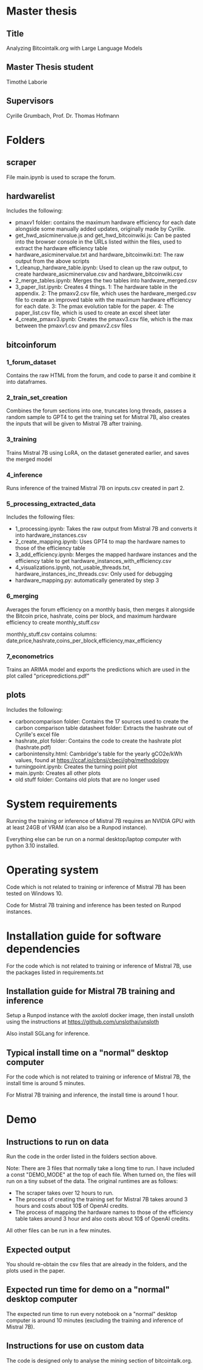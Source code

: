 # Master thesis

## Title
Analyzing Bitcointalk.org with Large Language Models

## Master Thesis student
Timothé Laborie

## Supervisors
Cyrille Grumbach, Prof. Dr. Thomas Hofmann


# Folders

## scraper

File main.ipynb is used to scrape the forum.


## hardwarelist

Includes the following:

- pmaxv1 folder: contains the maximum hardware efficiency for each date alongside some manually added updates, originally made by Cyrille.
- get_hwd_asicminervalue.js and get_hwd_bitcoinwiki.js: Can be pasted into the browser console in the URLs listed within the files, used to extract the hardware efficiency table
- hardware_asicminervalue.txt and hardware_bitcoinwiki.txt: The raw output from the above scripts
- 1_cleanup_hardware_table.ipynb: Used to clean up the raw output, to create hardware_asicminervalue.csv and hardware_bitcoinwiki.csv
- 2_merge_tables.ipynb: Merges the two tables into hardware_merged.csv
- 3_paper_list.ipynb: Creates 4 things. 1: The hardware table in the appendix. 2: The pmaxv2.csv file, which uses the hardware_merged.csv file to create an improved table with the maximum hardware efficiency for each date. 3: The pmax evolution table for the paper. 4: The paper_list.csv file, which is used to create an excel sheet later
- 4_create_pmaxv3.ipynb: Creates the pmaxv3.csv file, which is the max between the pmaxv1.csv and pmaxv2.csv files


## bitcoinforum

### 1_forum_dataset

Contains the raw HTML from the forum, and code to parse it and combine it into dataframes.

### 2_train_set_creation

Combines the forum sections into one, truncates long threads, passes a random sample to GPT4 to get the training set for Mistral 7B, also creates the inputs that will be given to Mistral 7B after training.

### 3_training

Trains Mistral 7B using LoRA, on the dataset generated earlier, and saves the merged model


### 4_inference

Runs inference of the trained Mistral 7B on inputs.csv created in part 2.

### 5_processing_extracted_data

Includes the following files:

- 1_processing.ipynb: Takes the raw output from Mistral 7B and converts it into hardware_instances.csv
- 2_create_mapping.ipynb: Uses GPT4 to map the hardware names to those of the efficiency table
- 3_add_efficiency.ipynb: Merges the mapped hardware instances and the efficiency table to get hardware_instances_with_efficiency.csv
- 4_visualizations.ipynb, not_usable_threads.txt, hardware_instances_inc_threads.csv: Only used for debugging
- hardware_mapping.py: automatically generated by step 3

### 6_merging

Averages the forum efficiency on a monthly basis, then merges it alongside the Bitcoin price, hashrate, coins per block, and maximum hardware efficiency to create monthly_stuff.csv

monthly_stuff.csv contains columns: date,price,hashrate,coins_per_block,efficiency,max_efficiency

### 7_econometrics

Trains an ARIMA model and exports the predictions which are used in the plot called "pricepredictions.pdf"


## plots

Includes the following:

- carboncomparison folder: Contains the 17 sources used to create the carbon comparison table
datasheet folder: Extracts the hashrate out of Cyrille's excel file
- hashrate_plot folder: Contains the code to create the hashrate plot (hashrate.pdf)
- carbonintensity.html: Cambridge's table for the yearly gCO2e/kWh values, found at https://ccaf.io/cbnsi/cbeci/ghg/methodology
- turningpoint.ipynb: Creates the turning point plot
- main.ipynb: Creates all other plots
- old stuff folder: Contains old plots that are no longer used



# System requirements

Running the training or inference of Mistral 7B requires an NVIDIA GPU with at least 24GB of VRAM (can also be a Runpod instance).

Everything else can be run on a normal desktop/laptop computer with python 3.10 installed.

# Operating system

Code which is not related to training or inference of Mistral 7B has been tested on Windows 10.

Code for Mistral 7B training and inference has been tested on Runpod instances.

# Installation guide for software dependencies

For the code which is not related to training or inference of Mistral 7B, use the packages listed in requirements.txt

## Installation guide for Mistral 7B training and inference

Setup a Runpod instance with the axolotl docker image, then install unsloth using the instructions at https://github.com/unslothai/unsloth

Also install SGLang for inference.

## Typical install time on a "normal" desktop computer

For the code which is not related to training or inference of Mistral 7B, the install time is around 5 minutes.

For Mistral 7B training and inference, the install time is around 1 hour.

# Demo

## Instructions to run on data

Run the code in the order listed in the folders section above.

Note: There are 3 files that normally take a long time to run. I have included a const "DEMO_MODE" at the top of each file. When turned on, the files will run on a tiny subset of the data. The original runtimes are as follows:

- The scraper takes over 12 hours to run.
- The process of creating the training set for Mistral 7B takes around 3 hours and costs about 10$ of OpenAI credits.
- The process of mapping the hardware names to those of the efficiency table takes around 3 hour and also costs about 10$ of OpenAI credits.

All other files can be run in a few minutes.

## Expected output

You should re-obtain the csv files that are already in the folders, and the plots used in the paper.

## Expected run time for demo on a "normal" desktop computer

The expected run time to run every notebook on a "normal" desktop computer is around 10 minutes (excluding the training and inference of Mistral 7B).

## Instructions for use on custom data

The code is designed only to analyse the mining section of bitcointalk.org.